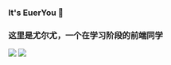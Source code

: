 ### It's EuerYou 👋
### 这里是尤尔尤，一个在学习阶段的前端同学
<!--
**EuerYou/EuerYou** is a ✨ _special_ ✨ repository because its `README.md` (this file) appears on your GitHub profile.

Here are some ideas to get you started:

- 🔭 I’m currently working on ...
- 🌱 I’m currently learning ...
- 👯 I’m looking to collaborate on ...
- 🤔 I’m looking for help with ...
- 💬 Ask me about ...
- 📫 How to reach me: ...
- 😄 Pronouns: ...
- ⚡ Fun fact: ...
-->

[![](https://github-readme-stats.vercel.app/api?username=EuerYou&count_private=true&hide_title=true&show_icons=true&bg_color=383e4a&text_color=5eafef&title_color=ad78dd&icon_color=0c7d9d)]()
[![](https://github-readme-stats.vercel.app/api/top-langs/?username=EuerYou&card_width=500&hide_title=true&bg_color=383e4a&text_color=5eafef)](https://github.com/EuerYou/GourdMall)
